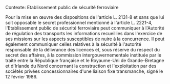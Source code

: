 Contexte: Etablissement public de sécurité ferroviaire

Pour la mise en œuvre des dispositions de l'article L. 2131-8 et sans que lui soit opposable le secret professionnel mentionné à l'article L. 2221-4, l'Etablissement public de sécurité ferroviaire peut communiquer à l'Autorité de régulation des transports les informations recueillies dans l'exercice de ses missions sur les aspects susceptibles de nuire à la concurrence. Il peut également communiquer celles relatives à la sécurité à l'autorité responsable de la délivrance des licences et, sous réserve du respect du secret des affaires, à la commission intergouvernementale instituée par le traité entre la République française et le Royaume-Uni de Grande-Bretagne et d'Irlande du Nord concernant la construction et l'exploitation par des sociétés privées concessionnaires d'une liaison fixe transmanche, signé le 12 février 1986.